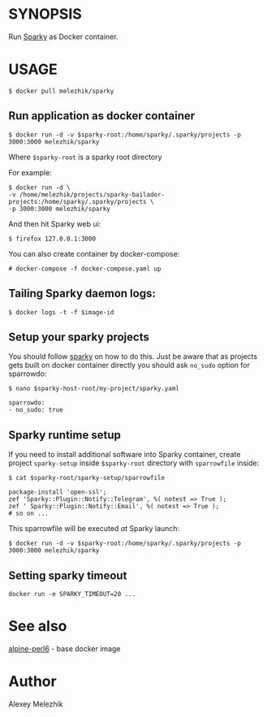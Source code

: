 # SYNOPSIS

Run [Sparky](https://github.com/melezhik/sparky) as Docker container.

# USAGE

    $ docker pull melezhik/sparky 

## Run application as docker container 

    $ docker run -d -v $sparky-root:/home/sparky/.sparky/projects -p 3000:3000 melezhik/sparky

Where `$sparky-root` is a sparky root directory


For example:

    $ docker run -d \
    -v /home/melezhik/projects/sparky-bailador-projects:/home/sparky/.sparky/projects \
    -p 3000:3000 melezhik/sparky

And then hit Sparky web ui:

    $ firefox 127.0.0.1:3000

You can also create container by docker-compose:

    # docker-compose -f docker-compose.yaml up 

## Tailing Sparky daemon logs:

    $ docker logs -t -f $image-id

## Setup your sparky projects

You should follow [sparky](https://github.com/melezhik/sparky) on how to do this.
Just be aware that as projects gets built on docker container directly you should ask `no_sudo`
option for sparrowdo:


    $ nano $sparky-host-root/my-project/sparky.yaml

    sparrowdo:
    - no_sudo: true    


## Sparky runtime setup

If you need to install additional software into Sparky container, create project `sparky-setup` inside `$sparky-root`
directory with `sparrowfile` inside:

    $ cat $sparky-root/sparky-setup/sparrowfile

    package-install 'open-ssl';
    zef 'Sparky::Plugin::Notify::Telegram', %( notest => True );
    zef ' Sparky::Plugin::Notify::Email', %( notest => True );
    # so on ...

This sparrowfile will be executed _at_ Sparky launch:


    $ docker run -d -v $sparky-root:/home/sparky/.sparky/projects -p 3000:3000 melezhik/sparky


## Setting sparky timeout

    docker run -e SPARKY_TIMEOUT=20 ...

# See also

[alpine-perl6](https://github.com/JJ/alpine-perl6) - base docker image 

# Author

Alexey Melezhik


